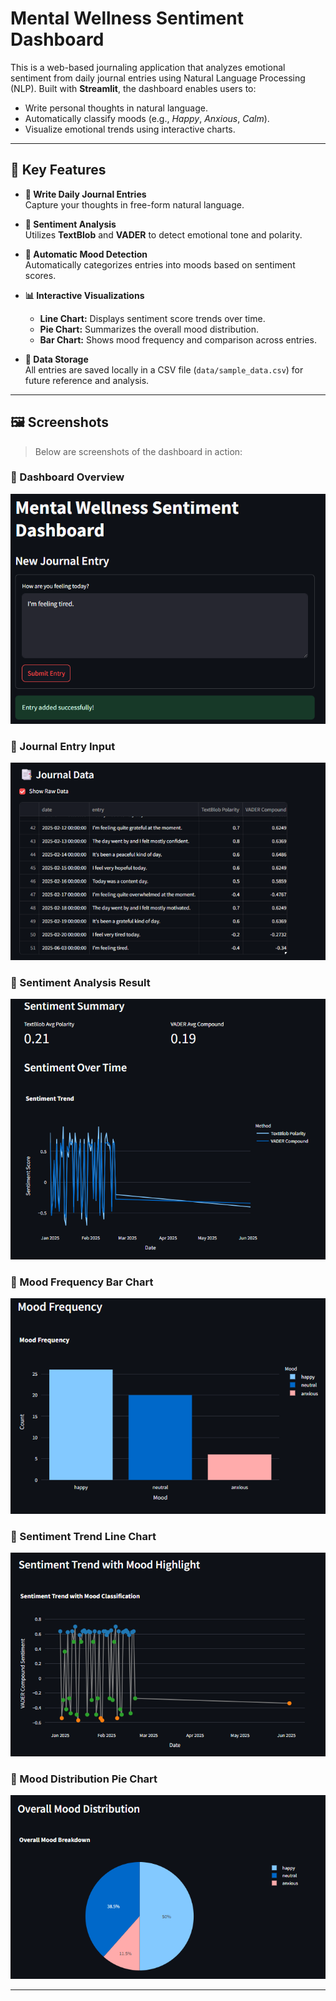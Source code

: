 # **Mental Wellness Sentiment Dashboard**

This is a web-based journaling application that analyzes emotional sentiment from daily journal entries using Natural Language Processing (NLP). Built with **Streamlit**, the dashboard enables users to:

- Write personal thoughts in natural language.
- Automatically classify moods (e.g., *Happy*, *Anxious*, *Calm*).
- Visualize emotional trends using interactive charts.

---

## 🔑 **Key Features**

- **📝 Write Daily Journal Entries**  
  Capture your thoughts in free-form natural language.

- **🧠 Sentiment Analysis**  
  Utilizes **TextBlob** and **VADER** to detect emotional tone and polarity.

- **🎯 Automatic Mood Detection**  
  Automatically categorizes entries into moods based on sentiment scores.

- **📊 Interactive Visualizations**
  - **Line Chart:** Displays sentiment score trends over time.
  - **Pie Chart:** Summarizes the overall mood distribution.
  - **Bar Chart:** Shows mood frequency and comparison across entries.

- **💾 Data Storage**  
  All entries are saved locally in a CSV file (`data/sample_data.csv`) for future reference and analysis.

---

## 🖼️ **Screenshots**

> Below are screenshots of the dashboard in action:

### 🔹 Dashboard Overview  
![Dashboard](images/mood_dashboard.png)

### 🔹 Journal Entry Input  
![Journal Entry](images/data_entry.png)

### 🔹 Sentiment Analysis Result  
![Sentiment Analysis](images/sentiment.png)

### 🔹 Mood Frequency Bar Chart  
![Bar Chart](images/barchart.png)

### 🔹 Sentiment Trend Line Chart  
![Line Chart](images/linechart.png)

### 🔹 Mood Distribution Pie Chart  
![Pie Chart](images/piechart.png)

---
